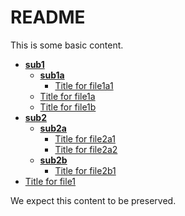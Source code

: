 # README

This is some basic content.


<!-- tree generated by markdown-notes-tree starts here -->

- [**sub1**](sub1)
    - [**sub1a**](sub1/sub1a)
        - [Title for file1a1](sub1/sub1a/file1a1.md)
    - [Title for file1a](sub1/file1a.md)
    - [Title for file1b](sub1/file1b.md)
- [**sub2**](sub2)
    - [**sub2a**](sub2/sub2a)
        - [Title for file2a1](sub2/sub2a/file2a1.md)
        - [Title for file2a2](sub2/sub2a/file2a2.md)
    - [**sub2b**](sub2/sub2b)
        - [Title for file2b1](sub2/sub2b/file2b1.md)
- [Title for file1](file1.md)

<!-- tree generated by markdown-notes-tree ends here -->

We expect this content to be preserved.
